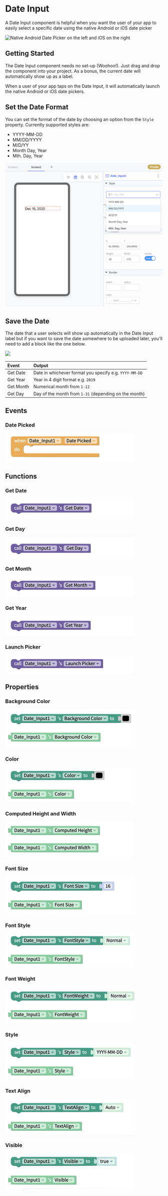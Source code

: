 # Date Input

A Date Input component is helpful when you want the user of your app to easily select a specific date using the native Android or iOS date picker

![Native Android Date Picker on the left and iOS on the right](.gitbook/assets/thunkable-docs-exhibits-37.png)

## Getting Started 

The Date Input component needs no set-up \(Woohoo!\). Just drag and drop the component into your project. As a bonus, the current date will automatically show up as a label.

When a user of your app taps on the Date Input, it will automatically launch the native Android or iOS date pickers.

## Set the Date Format

You can set the format of the date by choosing an option from the `Style` property. Currently supported styles are:

* YYYY-MM-DD
* MM/DD/YYYY
* M/D/YY
* Month Day, Year
* Mth. Day, Year

![](.gitbook/assets/date_input_style.png)

## Save the Date

The date that a user selects will show up automatically in the Date Input label but if you want to save the date somewhere to be uploaded later, you'll need to add a block like the one below. 

![](.gitbook/assets/screen-shot-2019-09-04-at-4.40.53-pm.png)

| Event | Output |
| :--- | :--- |
| Get Date | Date in whichever format you specify e.g. `YYYY-MM-DD` |
| Get Year | Year in 4 digit format e.g. `2019` |
| Get Month | Numerical month from `1-12` |
| Get Day | Day of the month from `1-31` \(depending on the month\) |

## Events

### Date Picked

![](.gitbook/assets/dp1-8%20%281%29.png)

## Functions

### Get Date 

![](.gitbook/assets/f_get_date.png)

### Get Day 

![](.gitbook/assets/f_get_day.png)

### Get Month 

![](.gitbook/assets/f_get_month.png)

### Get Year 

![](.gitbook/assets/f_get_year.png)

### Launch Picker

![](.gitbook/assets/f_launch_picker.png)

##  Properties

### Background Color 

![](.gitbook/assets/bg_color%20%283%29.png)

### Color 

![](.gitbook/assets/color%20%281%29.png)

### Computed Height and Width 

![](.gitbook/assets/comp_height.png)

### Font Size 

![](.gitbook/assets/font_size%20%282%29.png)

### Font Style 

![](.gitbook/assets/font_style%20%281%29.png)

### Font Weight 

![](.gitbook/assets/font_weight%20%282%29.png)

### Style 

![](.gitbook/assets/dp1-2.png)

### Text Align 

![](.gitbook/assets/text_align%20%282%29.png)

### Visible

![](.gitbook/assets/visible%20%287%29.png)

